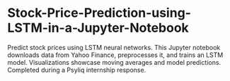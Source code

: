 # Stock-Price-Prediction-using-LSTM-in-a-Jupyter-Notebook
Predict stock prices using LSTM neural networks. This Jupyter notebook downloads data from Yahoo Finance, preprocesses it, and trains an LSTM model. Visualizations showcase moving averages and model predictions. Completed during a Psyliq internship response.
